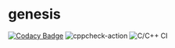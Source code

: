 # genesis

[![Codacy Badge](https://api.codacy.com/project/badge/Grade/1758508e5dfc4745a477539c29b47fe3)](https://app.codacy.com/manual/stepin104758/Genesis?utm_source=github.com&utm_medium=referral&utm_content=stepin104758/Genesis&utm_campaign=Badge_Grade_Dashboard)
![cppcheck-action](https://github.com/stepin104758/genesis/workflows/cppcheck-action/badge.svg)
![C/C++ CI](https://github.com/stepin104758/genesis/workflows/C/C++%20CI/badge.svg)
